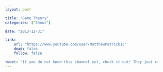 ```yaml
---
layout: post

title: "Game Theory"
categories: ["Shows"]

date: "2013-12-31"

link:
    url: "https://www.youtube.com/user/MatthewPatrick13"
    dead: false
    follow: false

tweet: "If you do not know this channel yet, check it out! They just crossed one million subscribers on Youtube."
---
```

